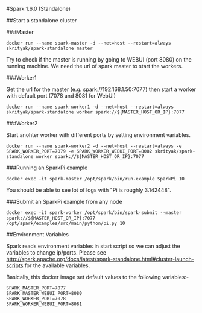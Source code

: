 #Spark 1.6.0 (Standalone)

##Start a standalone cluster

###Master
	
	docker run --name spark-master -d --net=host --restart=always skrityak/spark-standalone master

Try to check if the master is running by going to WEBUI (port 8080) on the running machine. We need the url of spark master to start the workers.

###Worker1 
	
Get the url for the master (e.g. spark://192.168.1.50:7077) then start a worker with default port (7078 and 8081 for WebUI)  	

	docker run --name spark-worker1 -d --net=host --restart=always skrityak/spark-standalone worker spark://${MASTER_HOST_OR_IP}:7077

###Worker2

Start anohter worker with different ports by setting environment variables.

	docker run --name spark-worker2 -d --net=host --restart=always -e SPARK_WORKER_PORT=7079 -e SPARK_WORKER_WEBUI_PORT=8082 skrityak/spark-standalone worker spark://${MASTER_HOST_OR_IP}:7077

###Running an SparkPi example

	docker exec -it spark-master /opt/spark/bin/run-example SparkPi 10

You should be able to see lot of logs with "Pi is roughly 3.142448".

###Submit an SparkPi example from any node

	docker exec -it spark-worker /opt/spark/bin/spark-submit --master spark://${MASTER_HOST_OR_IP}:7077 /opt/spark/examples/src/main/python/pi.py 10

##Environment Variables

Spark reads environment variables in start script so we can adjust the variables to change ip/ports. Please see http://spark.apache.org/docs/latest/spark-standalone.html#cluster-launch-scripts for the available variables.

Basically, this docker image set default values to the following variables:-

	SPARK_MASTER_PORT=7077
	SPARK_MASTER_WEBUI_PORT=8080
	SPARK_WORKER_PORT=7078
	SPARK_WORKER_WEBUI_PORT=8081

